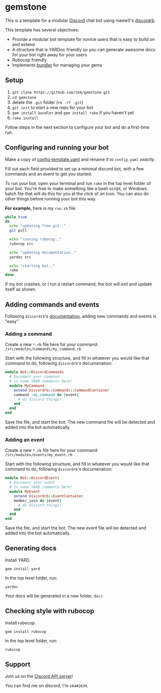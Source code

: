 # gemstone

This is a template for a modular [Discord](https://discordapp.com/) chat bot using meew0's [discordrb](https://github.com/meew0/discordrb).

This template has several objectives:

- Provide a modular bot template for novice users that is easy to build on and extend
- A structure that is YARDoc friendly so you can generate awesome docs for your bot right away for your users
- Rubocop friendly
- Implements [bundler](http://bundler.io/) for managing your gems

## Setup

1. `git clone https://github.com/z64/gemstone.git`
1. `cd gemstone`
1. delete the `.git` folder (`rm -rf .git`)
1. `git init` to start a new repo for your bot
1. `gem install bundler` and `gem install rake` if you haven't yet
1. `rake install`

Follow steps in the next section to configure your bot and do a first-time run.

## Configuring and running your bot

Make a copy of [config-template.yaml](https://github.com/z64/gemstone/blob/master/data/config-template.yaml) and rename it to `config.yaml` *exactly*.

Fill out each field provided to set up a minimal discord bot, with a few commands and an event to get you started.

To run your bot, open your terminal and run `rake` in the top level folder of your bot. You're free to make something like a bash script, or Windows batch file that will do this for you at the click of an icon. You can also do other things before running your bot this way.

**For example,** here is my `run.sh` file:

```bash
while true
do
  echo "updating from git.."
  git pull

  echo "running rubocop.."
  rubocop src

  echo "updating documentation.."
  yardoc src

  echo "starting bot.."
  rake
done
```

If my bot crashes, or I run a restart command, the bot will exit and update itself as shown.

## Adding commands and events

Following `discordrb`'s [documentation](http://www.rubydoc.info/gems/discordrb), adding new commands and events is "easy"

### Adding a command

Create a new `*.rb` file here for your command: `/src/modules/commands/my_command.rb`

Start with the following structure, and fill in whatever you would like that command to do, following `discordrb`'s documenation:

```ruby
module Bot::DiscordCommands
  # Document your command
  # in some YARD comments here!
  module MyCommand
    extend Discordrb::Commands::CommandContainer
    command :my_command do |event|
      # do discord things!
    end
  end
end
```

Save the file, and start the bot. The new command file will be detected and added into the bot automatically.

### Adding an event

Create a new `*.rb` file here for your command: `/src/modules/events/my_event.rb`

Start with the following structure, and fill in whatever you would like that command to do, following `discordrb`'s documenation:

```ruby
module Bot::DiscordEvents
  # Document your event
  # in some YARD comments here!
  module MyEvent
    extend Discordrb::EventContainer
    member_join do |event|
      # do discord things!
    end
  end
end
```

Save the file, and start the bot. The new event file will be detected and added into the bot automatically.

## Generating docs

Install YARD.

`gem install yard`

In the top level folder, run:

`yardoc`

Your docs will be generated in a new folder, `doc/`.

## Checking style with rubocop

Install rubocop.

`gem install rubocop`

In the top level folder, run:

`rubocop`

## Support

Join us on the [Discord API server](https://discord.gg/0SBTUU1wZTWfFQL2)!

You can find me on discord, I'm `z64#2639`.

